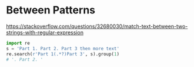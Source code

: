# Between Patterns 

https://stackoverflow.com/questions/32680030/match-text-between-two-strings-with-regular-expression 

```py 
import re
s = 'Part 1. Part 2. Part 3 then more text'
re.search(r'Part 1(.*?)Part 3', s).group(1)
# '. Part 2. '
```
